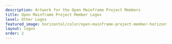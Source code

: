 ```yaml
---
description: Artwork for the Open Mainframe Project Members 
title: Open Mainframe Project Member Logos
level: Other Logos
featured_image: horizontal/color/open-mainframe-project-member-horizontal-color.svg
layout: logos
order: 2
---
```

